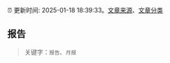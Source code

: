 :alarm_clock: 更新时间: 2025-01-18 18:39:33。[文章来源](/README.md)、[文章分类](/TAGS.md)

## 报告


> 关键字：`报告`、`月报`



